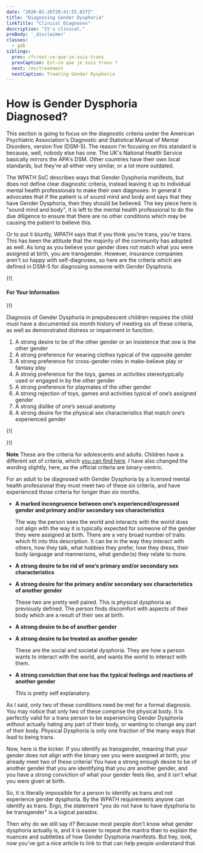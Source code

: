 ```yaml
---
date: "2020-01-26T20:41:55.827Z"
title: "Diagnosing Gender Dysphoria"
linkTitle: "Clinical Diagnoses"
description: "It's clinical."
preBody: '_disclaimer'
classes:
  - gdb
siblings:
  prev: /fr/est-ce-que-je-suis-trans
  prevCaption: Est-ce que je suis trans ?
  next: /en/treatment
  nextCaption: Treating Gender Dysphoria
---
```


# How is Gender Dysphoria Diagnosed?

This section is going to focus on the diagnostic criteria under the American Psychiatric Association's Diagnostic and Statistical Manual of Mental Disorders, version five (DSM-5). The reason I'm focusing on this standard is because, well, nobody else has one. The UK's National Health Service basically mirrors the APA's DSM. Other countries have their own local standards, but they're all either very similar, or a lot more outdated.

The WPATH SoC describes ways that Gender Dysphoria manifests, but does not define clear diagnostic criteria, instead leaving it up to individual mental health professionals to make their own diagnoses. In general it advocates that if the patient is of sound mind and body and says that they have Gender Dysphoria, then they should be believed. The key piece here is "sound mind and body", it is left to the mental health professional to do the due diligence to ensure that there are no other conditions which may be causing the patient to believe this.

Or to put it bluntly, WPATH says that if you think you're trans, you're trans. This has been the attitude that the majority of the community has adopted as well. As long as you believe your gender does not match what you were assigned at birth, you are transgender. However, insurance companies aren't so happy with self-diagnoses, so here are the criteria which are defined in DSM-5 for diagnosing someone with Gender Dysphoria.

{!{ <div class="gutter d-md-block d-sm-none"><div class="card"><div class="card-body"><h4 class="card-title">For Your Information</h4> }!}

Diagnosis of Gender Dysphoria in prepubescent children requires the child must have a documented six month history of meeting six of these criteria, as well as demonstrated distress or impairment in function.

1. A strong desire to be of the other gender or an insistence that one is the other gender
2. A strong preference for wearing clothes typical of the opposite gender
3. A strong preference for cross-gender roles in make-believe play or fantasy play
4. A strong preference for the toys, games or activities stereotypically used or engaged in by the other gender
5. A strong preference for playmates of the other gender
6. A strong rejection of toys, games and activities typical of one’s assigned gender
7. A strong dislike of one’s sexual anatomy
8. A strong desire for the physical sex characteristics that match one’s experienced gender

{!{ </div></div></div> }!}

**Note** These are the criteria for adolescents and adults. Children have a different set of criteria, which [you can find here](https://www.psychiatry.org/patients-families/gender-dysphoria/what-is-gender-dysphoria). I have also changed the wording slightly, here, as the official criteria are binary-centric.

For an adult to be diagnosed with Gender Dysphoria by a licensed mental health professional they must meet two of these six criteria, and have experienced those criteria for longer than six months.

- **A marked incongruence between one’s experienced/expressed gender and primary and/or secondary sex characteristics**

  The way the person sees the world and interacts with the world does not align with the way it is typically expected for someone of the gender they were assigned at birth. There are a very broad number of traits which fit into this description. It can be in the way they interact with others, how they talk, what hobbies they prefer, how they dress, their body language and mannerisms, what gender(s) they relate to more.

- **A strong desire to be rid of one’s primary and/or secondary sex characteristics**
- **A strong desire for the primary and/or secondary sex characteristics of another gender**
  
  These two are pretty well paired. This is physical dysphoria as previously defined. The person finds discomfort with aspects of their body which are a result of their sex at birth.

- **A strong desire to be of another gender**
- **A strong desire to be treated as another gender**

  These are the social and societal dysphoria. They are how a person wants to interact with the world, and wants the world to interact with them.

- **A strong conviction that one has the typical feelings and reactions of another gender**

  This is pretty self explanatory.

As I said, only two of these conditions need be met for a formal diagnosis. You may notice that only two of these comprise the physical body. It is perfectly valid for a trans person to be experiencing Gender Dysphoria without actually hating any part of their body, or wanting to change any part of their body. Physical Dysphoria is only one fraction of the many ways that lead to being trans.

Now, here is the kicker. If you identify as transgender, meaning that your gender does not align with the binary sex you were assigned at birth, you already meet two of these criteria! You have a strong enough desire to be of another gender that you are identifying that you *are* another gender, and you have a strong conviction of what your gender feels like, and it isn't what you were given at birth.

So, it is literally impossible for a person to identify as trans and not experience gender dysphoria. By the WPATH requirements anyone can identify as trans. Ergo, the statement "you do not have to have dysphoria to be transgender" is a logical paradox.

Then why do we still say it? Because most people don't know what gender dysphoria actually is, and it is easier to repeat the mantra than to explain the nuances and subtleties of how Gender Dysphoria manifests. But hey, look, now you've got a nice article to link to that can help people understand that.
